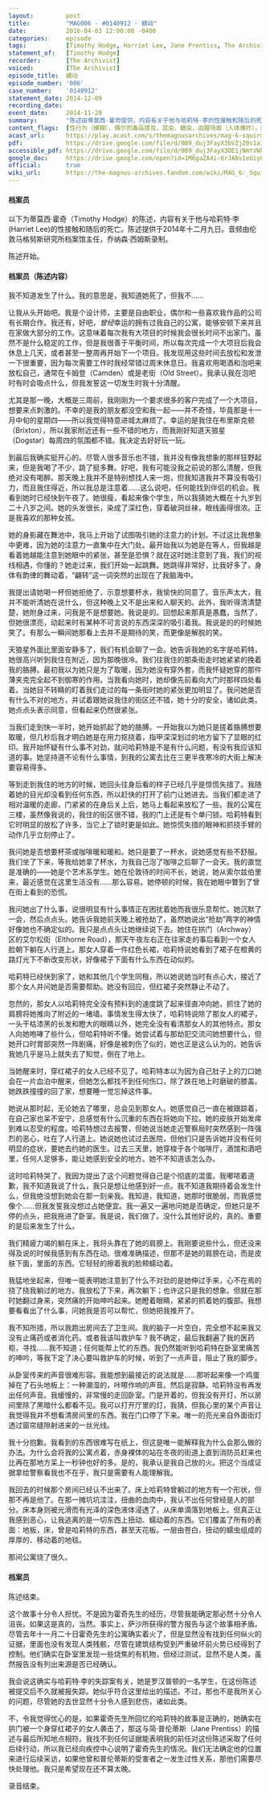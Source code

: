 ```yaml
---
layout:         post
title:          "MAG006 - #0140912 - 蠕动"
date:           2016-04-03 12:00:00 -0400
categories:     episode
tags:           [Timothy Hodge, Harriet Lee, Jane Prentiss, The Archivist, Sasha James, Brixton, Archway, Worms, Parasites, Fire, Entomophobia, The Corruption]
statement_of:   [Timothy Hodge]
recorder:       [The Archivist]
voiced:         [The Archivist]
episode_title:  蠕动
episode_number: '006'
case_number:    '0140912'
statement_date: 2014-12-09
recording_date: 
event_date:     2014-11-20
summary:        "陈述由蒂莫西·霍奇提供，内容有关于他与哈莉特·李的性接触和随后的死亡。"
content_flags:  [性行为（模糊），偶尔的毒品提及，昆虫，蠕虫，血腥场面（人体爆炸），肉体恐惧，抓挠，蠕虫感染人体，肢体暴力，偏执，火，酒精使用，呕吐]
acast_url:      https://play.acast.com/s/themagnusarchives/mag-6-squirm
pdf:            https://drive.google.com/file/d/0B9_duj3FayX3bVZjZ0s1a1pFWUk/
accessible_pdf: https://drive.google.com/file/d/0B9_duj3FayX3OE1jNmtVWkRvbkE/
google_doc:     https://drive.google.com/open?id=1M8gaZA4i-6rJANv1eUiyQLNUpGgUUye6wp9Ur3clBWI
official:       true
wiki_url:       https://the-magnus-archives.fandom.com/wiki/MAG_6:_Squirm
---
```


#### 档案员

以下为蒂莫西·霍奇（Timothy Hodge）的陈述，内容有关于他与哈莉特·李(Harriet Lee)的性接触和随后的死亡。陈述提供于2014年十二月九日。音频由伦敦马格努斯研究所档案馆主任，乔纳森·西姆斯录制。

陈述开始。

#### 档案员（陈述内容）

我不知道发生了什么。我的意思是，我知道她死了，但我不……

让我从头开始吧。我是个设计师，主要是自由职业，偶尔和一些喜欢我作品的公司有长期合作。我还有，好吧，*曾经*幸运的拥有过我自己的公寓，能够安顿下来并且在家做大部分的工作。这意味着每次我有大项目的时候我会很长时间不出家门。虽然不是什么稳定的工作，但是我很善于平衡时间，所以每次完成一个大项目后我会休息上几天，或者甚至一整周再开始下一个项目。我发现用这些时间去放松和发泄一下很重要，因为每次需要工作时我经常错过周末休息日。我喜欢用喝酒和泡吧来放松自己，通常在卡姆登（Camden）或是老街（Old Street）。我承认我在泡吧时有时会吸点什么，但我发誓这一切发生时我十分清醒。

尤其是那一晚，大概是三周前，我刚刚为一个要求很多的客户完成了一个大项目，想要来点刺激的。不幸的是我的朋友都没空和我一起——并不奇怪，毕竟那是十一月中旬的星期四——所以我觉得特意进城太麻烦了。幸运的是我住在布里斯克顿（Brixton），所以我家附近还有一些不错的地方，而我刚好知道天狼星（Dogstar）每周四的氛围都不错。我决定去好好玩一玩。

到最后我确实挺开心的。尽管人很多音乐也不错，我并没有像我想象的那样狂野起来，但是我喝了不少，跳了挺多舞。好吧，我有可能没我之前说的那么清醒，但我绝对没有喝醉。那天晚上我并不是特别想找人来一炮，但我知道我并不算没有吸引力，而且我住得近，所以我总是注意着……这么说吧，任何能找到伴侣的机会。我看到她时已经快到午夜了。她很瘦，看起来像个学生，所以我猜她大概在十九岁到二十八岁之间。她的头发很长，染成了深红色，穿着破洞丝袜，眼线画得很浓。正是我喜欢的那种女孩。

她的身影藏在舞池中，我马上开始了试图吸引她的注意力的计划。不过这比我想象中更难，因为她的注意力一直集中在大门处。最开始我以为她是在等人，但我越是看着她越能注意到她眼中的紧张，甚至是恐惧？就在这时她注意到了我，我们的视线相遇，你懂的？她走过来，我们开始一起跳舞。她跳得非常好，比我好多了，身体有韵律的舞动着，“翩转”这一词突然的出现在了我脑海中。

我提出请她喝一杯但她拒绝了，示意想要杯水，我愉快的同意了。音乐声太大，我并不能听清她在说什么，但这种晚上又不是出来和人聊天的。此外，我听得清清楚楚，她附身过来，问我是不是想要她。我说是的。回想起来那真是愚蠢，当然了，但她很漂亮，动起来时有某种不可言说的东西深深的吸引着我。我说是的的时候她笑了。有那么一瞬间她那看上去并不是期待的笑，而更像是解脱的笑。

天狼星外面比里面安静多了，我们有机会聊了一会。她告诉我她的名字是哈莉特，她很高兴听到我住在附近，因为那晚很冷。我们往我住的那条街走时她紧紧的挽着我的胳膊。最初我以为她只是为了取暖，因为她没有穿外套，而我怀疑她穿的那件薄夹克完全起不到御寒的作用。当我看向她时，她却像先前看向大门时那样四处看着。当她目不转睛的盯着我们走过的每一条街时她的紧张更加明显了。我问她是否有什么不对的地方，并试着跟她说我住的街区还不错，她十分的安全，诸如此类。她点点头表示同意，但看起来仍然很紧张。

当我们走到快一半时，她开始抓起了她的胳膊。一开始我以为她只是搓着胳膊想要取暖，但几秒后我才明白她是在用力抠挠着，指甲深深划过的地方留下了显眼的红印。我开始怀疑有什么事不对劲，就问哈莉特是不是有什么问题，有没有我应该知道的事。她坚持道不论有什么事情，到我的公寓去比在三更半夜寒冷的大街上解决要容易得多。

等到走到我住的地方的时候，她回头往身后看的样子已经几乎是惊慌失措了。我随着她的目光却没看到任何东西，所以赶快的打开了前门让她进去。当我们都走进了相对温暖的走廊，门紧紧的在身后关上后，她马上看起来放松了一些。我的公寓在三楼，虽然像我说的，我住的街区很不错，我的门上还是有个单闩锁。哈莉特看到它时明显的放松了许多，当它上了锁时更是如此。她惊慌失措的眼神和抓挠手臂的动作几乎立刻停止了。

我问她是否想要杯茶或咖啡暖和暖和。她只是要了一杯水，说她感觉有些不舒服。我们坐了下来，等我给她拿了杯水，为我自己泡了咖啡之后聊了一会天。我的直觉是准确的——她是个艺术系学生。她在伦敦待的时间不长，她说，她从索尔兹伯里来，最近感觉在这里生活没有……那么容易。她停顿的时候，我在她眼中瞥到了曾在街上看到的恐慌。

我问她出了什么事，说很明显有什么事情正在困扰着她而我很乐意帮忙。她沉默了一会，然后点点头。她告诉我她前天晚上被抢劫了，虽然她说出“抢劫”两字的神情好像她也不确定似的。我只是点点头让她继续说下去。她住在拱门（Archway）区的艾尔松街（Elthorne Road），那天午夜左右正在往家走的事后看到一个女人脸朝下躺在人行道上。那女人穿着一件红色长裙，哈莉特说她看到了裙子在橙黄的路灯光下不断改变形状，好像裙子下面有什么东西在动似的。

哈莉特已经快到家了，她和其他几个学生同租，所以她说她当时有点心大，接近了那个女人并问她是否需要帮助。她没有回应，但红裙子突然静止不动了。

忽然的，那女人以哈莉特完全没有预料到的速度跳了起来径直冲向她，抓住了她的肩膀将她推向了附近的一堵墙。事情发生得太快了，哈莉特说除了那女人的裙子，一头干枯漆黑的长发和瞪大的眼睛以外，她完全没有看清那女人的其他特点。那女人向她咆哮了些什么，但哈莉特听不懂。她尝试着与那劫犯交流问她想要什么，但她开口时胃部突然一阵剧痛，好像是被刺伤了似的，她也正是这么认为的。她告诉我她几乎是马上就失去了知觉，倒在了地上。

当她醒来时，穿红裙子的女人已经不见了。哈莉特本以为因为自己肚子上的刀口她会在一片血泊中醒来，但她怎么都找不到任何伤口，除了跌在地上时磨破的膝盖。她跌跌撞撞的回了家，想要睡一觉忘掉这件事。

她说从那时起，无论她去了哪里，总会见到那女人。她感觉自己一直在被跟踪着，在自己家也呆不安宁，总感觉有什么沉重的东西在将她向下拉。她的皮肤开始发痒到难以忍受的程度。哈莉特想过去报警，但她说当她走近警察局时突然感到一阵强烈的恶心，吐在了人行道上。她说她也试过去医院，但他们只是告诉她并没有任何明显的症状，要她去约她的医生。过去三天里，她穿梭于各个咖啡厅，酒馆和酒吧里，任何人足够多，能让她感到安全的地方。她不不知道该怎么办。

这时哈莉特哭了，我因为提出了这个问题觉得自己是个彻底的混蛋。我嘟哝着道歉，我不知道我说了什么，我只是想让他感到好一点。我不知道我期待着会发生什么，但我绝没想到她会在那一刻亲我。我知道，我知道，她那时很脆弱，而我感觉像个……但我发誓我没想过占她便宜。我一遍又一遍地问她是否确定，但她只是不停的点头，把我拖进了卧室。我是说，我们做了。没什么其他好说的，真的。重要的是后来发生了什么。

我们精疲力竭的躺在床上，我将头靠在了她的肩膀上。我刚要说些什么，但还没来得及说的时候我感到有东西在动。很难准确描述，但那不是她的肩膀在动，而是皮肤下面，里面的东西。它轻轻的擦着我的脸颊蠕动着。

我猛地坐起来，但唯一能表明她注意到了什么不对劲的是她伸过手来，心不在焉的挠了挠我躺过的地方。我放松了下来，再次躺下；也许这只是我的想象。但就在那时她翻过身来，突然痛的开始呻吟起来。她瞪着眼睛，紧紧的抓着她的腹部。我想要看看出了什么事，问她我是否可以帮忙，但她把我推开了。

我不知所措，所以我跑出房间去了卫生间。我的脑子一片空白，完全想不起来我又没有止痛药或者消化药。或者我该叫救护车？我不确定，最后我翻遍了我的医药柜，寻找……我不知道；任何能帮上忙的东西。我仍然能听到哈莉特在卧室里痛苦的呻吟，等我下定了决心要叫救护车的时候，听到了一点声音，阻止了我的脚步。

从卧室传来的声音很难形容。我能想到最接近的说法就是……那听起来像一个鸡蛋掉在了石头地板上：一种潮湿的，咔嚓作响的声音。然后是寂静。哈莉特没有再发出任何声音。我缓慢的，非常慢的走回卧室。门是开着的，但我没有开灯，所以房间里除了黑暗什么都看不见。我可以打开厅里的灯，我猜，但我心里的某个声音让我觉得我并不想看清房间里的东西。我在门口停了下来。唯一的亮光来自外面街灯透过窗帘缝隙射进来的一丝光线。

我十分抱歉。我看到的东西很难写在纸上，但这是唯一能解释我为什么会那么做的办法。为什么会将我的公寓点着，赤身裸体的站在冬夜的街道上直到消防员赶来也比再在那地方呆上一秒钟也好的多。是的，我承认是我自己放的火。把这个当成证据拿给警察看我也不在乎，我只是需要有人能理解我。

我回去的时候那个房间已经认不出来了。床上哈莉特曾躺过的地方有一个形状，但那不再是他了。在那一摊坑坑洼洼，扭曲的血肉中，我认不出任何曾经是人的部分。床本身则被光滑而有光泽的深色液体浸透了，从床单滴落到地板上。但真正让我感到恶心，让我逃离的是一切东西上扭动、蠕动着的东西。它们覆盖了所有的表面：地板，床，曾是哈莉特的东西，甚至天花板。一层由苍白，扭动的蠕虫组成的厚厚的、移动着的地毯。

那间公寓烧了很久。

#### 档案员

陈述结束。

这个故事十分令人担忧。不是因为霍奇先生的经历，尽管我能确定那必然十分令人沮丧。如果这是真的，当然。事实上，萨沙所获得的警方报告与这个故事相矛盾。尽管去年十一月二十日霍奇先生的公寓确实着火了，但是显然没有找到任何纵火的证据，里面也没有发现人类残骸，尽管在建筑结构受到严重破坏前火势已经得到了控制。他们确实在卧室里发现一些烧焦的有机物，但经过测试，显然不是人类，虽然报告没有列出来源是否已经确认。

我会说这确实与哈莉特·李的失踪案有关，她是罗汉普顿的一名学生，在这份陈述被提交后不久就被报失踪。她似乎符合这里给出的描述。不过，那也不是我所关心的问题，尽管她的去世显然十分令人感到悲伤，诸如此类。

不，令我觉得忧心的是，如果霍奇先生所回忆的哈莉特的故事是正确的，她确实在拱门被一个身穿红裙子的女人袭击了，那这与简·普伦蒂斯（Jane Prentiss）的描述与最后所知地点相符。我找不到任何证据能表明我的前任对这份陈述采取了任何后续行动，所以我已经向疾控中心说明了霍奇先生的情况。我们无法确定他的位置来进行后续采访，如果他曾和普伦蒂斯的受害者之一发生过性关系，那他们需要尽快处理他。我只是希望现在还不算太晚。

录音结束。
